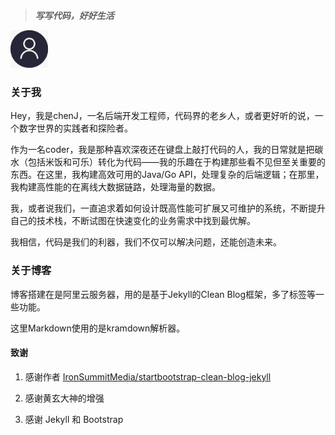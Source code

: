 >***写写代码，好好生活***

<img src="https://raw.githubusercontent.com/Chenjiff/Chenjiff.github.io/master/img/default.jpg" width = "60" height = "60" alt="person" />

### 关于我
Hey，我是chenJ，一名后端开发工程师，代码界的老乡人，或者更好听的说，一个数字世界的实践者和探险者。

作为一名coder，我是那种喜欢深夜还在键盘上敲打代码的人，我的日常就是把碳水（包括米饭和可乐）转化为代码——我的乐趣在于构建那些看不见但至关重要的东西。在这里，我构建高效可用的Java/Go API，处理复杂的后端逻辑；在那里，我构建高性能的在离线大数据链路，处理海量的数据。

我，或者说我们，一直追求着如何设计既高性能可扩展又可维护的系统，不断提升自己的技术栈，不断试图在快速变化的业务需求中找到最优解。

我相信，代码是我们的利器，我们不仅可以解决问题，还能创造未来。

### 关于博客

博客搭建在是阿里云服务器，用的是基于Jekyll的Clean Blog框架，多了标签等一些功能。

这里Markdown使用的是kramdown解析器。

####  致谢
1. 感谢作者 [IronSummitMedia/startbootstrap-clean-blog-jekyll](https://github.com/IronSummitMedia/startbootstrap-clean-blog-jekyll) 
2. 感谢黄玄大神的增强

3. 感谢 Jekyll 和 Bootstrap